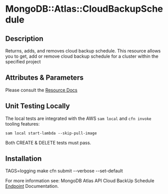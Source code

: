 # MongoDB::Atlas::CloudBackupSchedule

## Description
Returns, adds,  and removes cloud backup schedule.
This resource allows you to get, add or remove cloud backup schedule for a cluster within the specified project

## Attributes & Parameters

Please consult the [Resource Docs](docs/README.md)

## Unit Testing Locally

The local tests are integrated with the AWS `sam local` and `cfn invoke` tooling features:

```
sam local start-lambda --skip-pull-image
```


Both CREATE & DELETE tests must pass.

## Installation
TAGS=logging make
cfn submit --verbose --set-default



For more information see: MongoDB Atlas API Cloud BackUp Schedule [Endpoint](https://www.mongodb.com/docs/atlas/reference/api-resources-spec/#tag/Cloud-Backup-Schedule) Documentation.